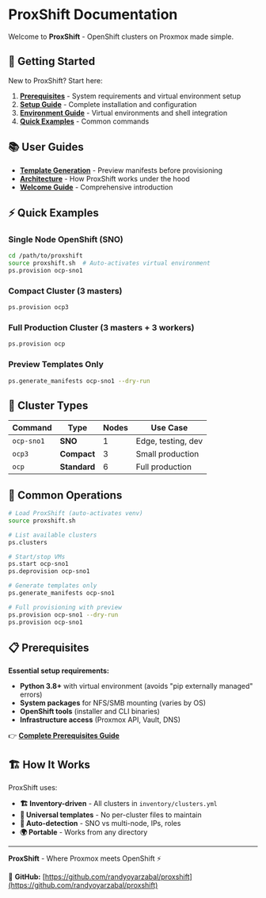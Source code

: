 # ProxShift Documentation

Welcome to **ProxShift** - OpenShift clusters on Proxmox made simple.

## 🚀 Getting Started

New to ProxShift? Start here:

1. **[Prerequisites](PREREQUISITES.md)** - System requirements and virtual environment setup
2. **[Setup Guide](setup.md)** - Complete installation and configuration
3. **[Environment Guide](environment.md)** - Virtual environments and shell integration
4. **[Quick Examples](#quick-examples)** - Common commands

## 📚 User Guides

- **[Template Generation](template-generation.md)** - Preview manifests before provisioning
- **[Architecture](architecture.md)** - How ProxShift works under the hood
- **[Welcome Guide](welcome.md)** - Comprehensive introduction

## ⚡ Quick Examples

### Single Node OpenShift (SNO)

```bash
cd /path/to/proxshift
source proxshift.sh  # Auto-activates virtual environment
ps.provision ocp-sno1
```

### Compact Cluster (3 masters)

```bash
ps.provision ocp3
```

### Full Production Cluster (3 masters + 3 workers)

```bash
ps.provision ocp
```

### Preview Templates Only

```bash
ps.generate_manifests ocp-sno1 --dry-run
```

## 🎯 Cluster Types

| Command | Type | Nodes | Use Case |
|---------|------|--------|----------|
| `ocp-sno1` | **SNO** | 1 | Edge, testing, dev |
| `ocp3` | **Compact** | 3 | Small production |
| `ocp` | **Standard** | 6 | Full production |

## 🔧 Common Operations

```bash
# Load ProxShift (auto-activates venv)
source proxshift.sh

# List available clusters
ps.clusters

# Start/stop VMs
ps.start ocp-sno1
ps.deprovision ocp-sno1

# Generate templates only
ps.generate_manifests ocp-sno1

# Full provisioning with preview
ps.provision ocp-sno1 --dry-run
ps.provision ocp-sno1
```

## 📋 Prerequisites

**Essential setup requirements:**
- **Python 3.8+** with virtual environment (avoids "pip externally managed" errors)
- **System packages** for NFS/SMB mounting (varies by OS)
- **OpenShift tools** (installer and CLI binaries)
- **Infrastructure access** (Proxmox API, Vault, DNS)

👉 **[Complete Prerequisites Guide](PREREQUISITES.md)**

## 🏗️ How It Works

ProxShift uses:
- **🏗️ Inventory-driven** - All clusters in `inventory/clusters.yml`  
- **🎨 Universal templates** - No per-cluster files to maintain
- **🤖 Auto-detection** - SNO vs multi-node, IPs, roles
- **🌍 Portable** - Works from any directory

---

**ProxShift** - Where Proxmox meets OpenShift ⚡

🔗 **GitHub:** [https://github.com/randyoyarzabal/proxshift](https://github.com/randyoyarzabal/proxshift)
